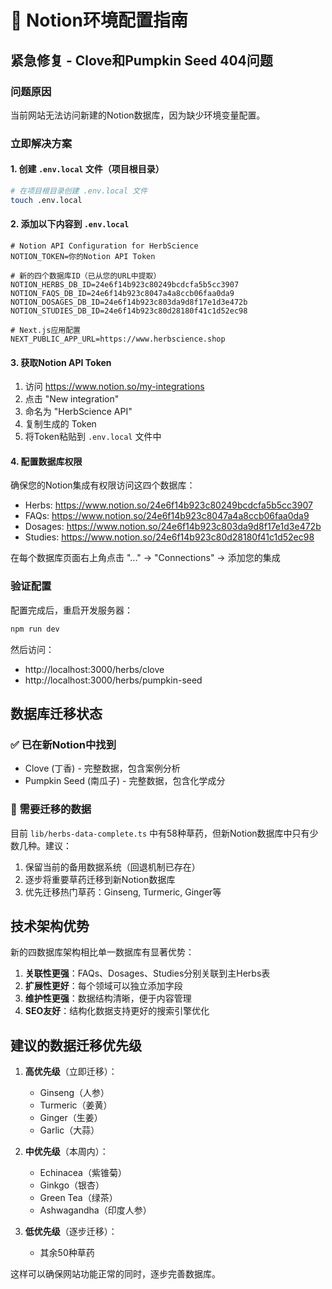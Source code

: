 # 🔧 Notion环境配置指南

## 紧急修复 - Clove和Pumpkin Seed 404问题

### 问题原因
当前网站无法访问新建的Notion数据库，因为缺少环境变量配置。

### 立即解决方案

#### 1. 创建 `.env.local` 文件（项目根目录）

```bash
# 在项目根目录创建 .env.local 文件
touch .env.local
```

#### 2. 添加以下内容到 `.env.local`

```env
# Notion API Configuration for HerbScience
NOTION_TOKEN=你的Notion API Token

# 新的四个数据库ID（已从您的URL中提取）
NOTION_HERBS_DB_ID=24e6f14b923c80249bcdcfa5b5cc3907
NOTION_FAQS_DB_ID=24e6f14b923c8047a4a8ccb06faa0da9
NOTION_DOSAGES_DB_ID=24e6f14b923c803da9d8f17e1d3e472b
NOTION_STUDIES_DB_ID=24e6f14b923c80d28180f41c1d52ec98

# Next.js应用配置
NEXT_PUBLIC_APP_URL=https://www.herbscience.shop
```

#### 3. 获取Notion API Token

1. 访问 https://www.notion.so/my-integrations
2. 点击 "New integration"
3. 命名为 "HerbScience API"
4. 复制生成的 Token
5. 将Token粘贴到 `.env.local` 文件中

#### 4. 配置数据库权限

确保您的Notion集成有权限访问这四个数据库：
- Herbs: https://www.notion.so/24e6f14b923c80249bcdcfa5b5cc3907
- FAQs: https://www.notion.so/24e6f14b923c8047a4a8ccb06faa0da9
- Dosages: https://www.notion.so/24e6f14b923c803da9d8f17e1d3e472b
- Studies: https://www.notion.so/24e6f14b923c80d28180f41c1d52ec98

在每个数据库页面右上角点击 "..." → "Connections" → 添加您的集成

### 验证配置

配置完成后，重启开发服务器：
```bash
npm run dev
```

然后访问：
- http://localhost:3000/herbs/clove
- http://localhost:3000/herbs/pumpkin-seed

## 数据库迁移状态

### ✅ 已在新Notion中找到
- Clove (丁香) - 完整数据，包含案例分析
- Pumpkin Seed (南瓜子) - 完整数据，包含化学成分

### 🔄 需要迁移的数据
目前 `lib/herbs-data-complete.ts` 中有58种草药，但新Notion数据库中只有少数几种。建议：

1. 保留当前的备用数据系统（回退机制已存在）
2. 逐步将重要草药迁移到新Notion数据库
3. 优先迁移热门草药：Ginseng, Turmeric, Ginger等

## 技术架构优势

新的四数据库架构相比单一数据库有显著优势：

1. **关联性更强**：FAQs、Dosages、Studies分别关联到主Herbs表
2. **扩展性更好**：每个领域可以独立添加字段
3. **维护性更强**：数据结构清晰，便于内容管理
4. **SEO友好**：结构化数据支持更好的搜索引擎优化

## 建议的数据迁移优先级

1. **高优先级**（立即迁移）：
   - Ginseng（人参）
   - Turmeric（姜黄）  
   - Ginger（生姜）
   - Garlic（大蒜）

2. **中优先级**（本周内）：
   - Echinacea（紫锥菊）
   - Ginkgo（银杏）
   - Green Tea（绿茶）
   - Ashwagandha（印度人参）

3. **低优先级**（逐步迁移）：
   - 其余50种草药

这样可以确保网站功能正常的同时，逐步完善数据库。
